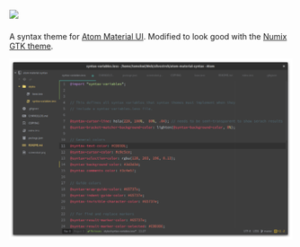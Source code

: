 ![](http://i.imgur.com/f58FC9u.png)
---

A syntax theme for [Atom Material UI](https://github.com/silvestreh/atom-material-ui). Modified to look good with the [Numix GTK theme](https://github.com/shimmerproject/Numix).

![](/screenshot.png)
